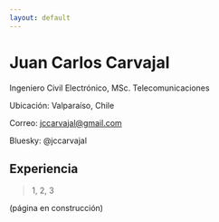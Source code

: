 ```yaml
---
layout: default
---
```


# Juan Carlos Carvajal

Ingeniero Civil Electrónico, MSc. Telecomunicaciones

Ubicación: Valparaíso, Chile

Correo: jccarvajal@gmail.com

Bluesky: @jccarvajal

## Experiencia
> 1, 2, 3

(página en construcción)
